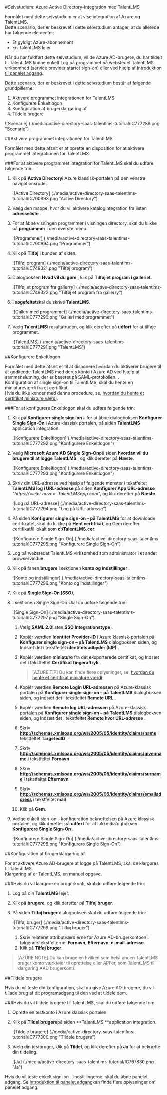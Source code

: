 <properties 
    pageTitle="Selvstudium: Azure Active Directory-Integration med TalentLMS | Microsoft Azure" 
    description="Lær, hvordan du bruger TalentLMS med Azure Active Directory til at aktivere enkeltlogon, automatiseret klargøring og mere!" 
    services="active-directory" 
    authors="jeevansd"  
    documentationCenter="na" 
    manager="femila"/>
<tags 
    ms.service="active-directory" 
    ms.devlang="na" 
    ms.topic="article" 
    ms.tgt_pltfrm="na" 
    ms.workload="identity" 
    ms.date="09/11/2016" 
    ms.author="jeedes" />

#<a name="tutorial-azure-active-directory-integration-with-talentlms"></a>Selvstudium: Azure Active Directory-Integration med TalentLMS
  
Formålet med dette selvstudium er at vise integration af Azure og TalentLMS.  
Dette scenario, der er beskrevet i dette selvstudium antager, at du allerede har følgende elementer:

-   Et gyldigt Azure-abonnement
-   En TalentLMS lejer
  
Når du har fuldført dette selvstudium, vil de Azure AD-brugere, du har tildelt til TalentLMS kunne enkelt Log på programmet på webstedet TalentLMS virksomhed (service provider startet sign-on) eller ved hjælp af [Introduktion til panelet adgang](active-directory-saas-access-panel-introduction.md).
  
Dette scenario, der er beskrevet i dette selvstudium består af følgende grundpillerne:

1.  Aktivere programmet integrationen for TalentLMS
2.  Konfigurere Enkeltlogon
3.  Konfiguration af brugerklargøring af
4.  Tildele brugere

![Scenarie] (./media/active-directory-saas-talentlms-tutorial/IC777289.png "Scenarie")

##<a name="enabling-the-application-integration-for-talentlms"></a>Aktivere programmet integrationen for TalentLMS
  
Formålet med dette afsnit er at oprette en disposition for at aktivere programmet integrationen for TalentLMS.

###<a name="to-enable-the-application-integration-for-talentlms-perform-the-following-steps"></a>For at aktivere programmet integration for TalentLMS skal du udføre følgende trin:

1.  Klik på **Active Directory**i Azure klassisk-portalen på den venstre navigationsrude.

    ![Active Directory] (./media/active-directory-saas-talentlms-tutorial/IC700993.png "Active Directory")

2.  Vælg den mappe, hvor du vil aktivere katalogintegration fra listen **adresseliste** .

3.  For at åbne visningen programmer i visningen directory, skal du klikke på **programmer** i den øverste menu.

    ![Programmer] (./media/active-directory-saas-talentlms-tutorial/IC700994.png "Programmer")

4.  Klik på **Tilføj** i bunden af siden.

    ![Tilføj program] (./media/active-directory-saas-talentlms-tutorial/IC749321.png "Tilføj program")

5.  Dialogboksen **Hvad vil du gøre** , klik på **Tilføj et program i galleriet**.

    ![Tilføj et program fra gallerry] (./media/active-directory-saas-talentlms-tutorial/IC749322.png "Tilføj et program fra gallerry")

6.  I **søgefeltet**skal du skrive **TalentLMS**.

    ![Galleri med programmet] (./media/active-directory-saas-talentlms-tutorial/IC777290.png "Galleri med programmet")

7.  Vælg **TalentLMS**i resultatruden, og klik derefter på **udført** for at tilføje programmet.

    ![TalentLMS] (./media/active-directory-saas-talentlms-tutorial/IC777291.png "TalentLMS")

##<a name="configuring-single-sign-on"></a>Konfigurere Enkeltlogon
  
Formålet med dette afsnit er til at disponere hvordan du aktiverer brugere til at godkende TalentLMS med deres konto i Azure AD ved hjælp af sammenslutning, der er baseret på SAML-protokollen. .  
Konfiguration af single sign-on til TalentLMS, skal du hente en miniatureværdi fra et certifikat.  
Hvis du ikke kender med denne procedure, se, [hvordan du hente et certifikat miniature værdi](http://youtu.be/YKQF266SAxI).

###<a name="to-configure-single-sign-on-perform-the-following-steps"></a>For at konfigurere Enkeltlogon skal du udføre følgende trin:

1.  Klik på **Konfigurer single sign-on –** for at åbne dialogboksen **Konfigurer Single Sign-On** i Azure klassisk portalen, på siden **TalentLMS** application integration.

    ![Konfigurere Enkeltlogon] (./media/active-directory-saas-talentlms-tutorial/IC777292.png "Konfigurere Enkeltlogon")

2.  Vælg **Microsoft Azure AD Single Sign-On**på siden **hvordan vil du brugere til at logge TalentLMS** , og klik derefter på **Næste**.

    ![Konfigurere Enkeltlogon] (./media/active-directory-saas-talentlms-tutorial/IC777293.png "Konfigurere Enkeltlogon")

3.  Skriv din URL-adresse ved hjælp af følgende mønster i tekstfeltet **TalentLMS log i URL-adresse** på siden **Konfigurer App URL-adresse** "*https://\<lejer navn\>. TalentLMSapp.com*", og klik derefter på **Næste**.

    ![Log på URL-adresse] (./media/active-directory-saas-talentlms-tutorial/IC777294.png "Log på URL-adresse")

4.  På siden **Konfigurer single sign-on – på TalentLMS** for at downloade certifikatet, skal du klikke på **Hent certifikat**, og Gem derefter certifikatfil lokalt som **c:\\TalentLMS.cer**.

    ![Konfigurere Single Sign-On] (./media/active-directory-saas-talentlms-tutorial/IC777295.png "Konfigurere Single Sign-On")

5.  Log på webstedet TalentLMS virksomhed som administrator i et andet browservindue.

6.  Klik på fanen **brugere** i sektionen **konto og indstillinger** .

    ![Konto og indstillinger] (./media/active-directory-saas-talentlms-tutorial/IC777296.png "Konto og indstillinger")

7.  Klik på **Single Sign-On (SSO)**,

8.  I sektionen Single Sign-On skal du udføre følgende trin:

    ![Single Sign-On] (./media/active-directory-saas-talentlms-tutorial/IC777297.png "Single Sign-On")

    1.  Vælg **SAML 2.0**listen **SSO Integrationstype** .
    2.  Kopiér værdien **Identitet Provider-ID** i Azure klassisk-portalen på **Konfigurer single sign-on – på TalentLMS** dialogboksen siden, og Indsæt det i tekstfeltet **identitetsudbyder (IdP)** .
    3.  Kopiér værdien **miniature** fra det eksporterede certifikat, og Indsæt det i tekstfeltet **Certifikat fingeraftryk** .

        >[AZURE.TIP] Du kan finde flere oplysninger, se, [hvordan du hente et certifikat miniature værdi](http://youtu.be/YKQF266SAxI)

    4.  Kopiér værdien **Remote Login URL-adressen** på Azure-klassisk portalen på **Konfigurer single sign-on – på TalentLMS** dialogboksen siden, og Indsæt det i tekstfeltet **Remote URL** .
    5.  Kopiér værdien **Remote log URL-adressen** på Azure-klassisk portalen på **Konfigurer single sign-on – på TalentLMS** dialogboksen siden, og Indsæt det i tekstfeltet **Remote hvor URL-adresse** .
    6.  Skriv **http://schemas.xmlsoap.org/ws/2005/05/identity/claims/name** i tekstfeltet **TargetedID**
    7.  Skriv **http://schemas.xmlsoap.org/ws/2005/05/identity/claims/givenname** i tekstfeltet **Fornavn**
    8.  Skriv **http://schemas.xmlsoap.org/ws/2005/05/identity/claims/surname** i tekstfeltet **Efternavn**
    9.  Skriv **http://schemas.xmlsoap.org/ws/2005/05/identity/claims/emailaddress** i tekstfeltet **mail**
    10. Klik på **Gem**.

9.  Vælge enkelt sign-on – konfiguration bekræftelsen på Azure klassisk-portalen, og klik derefter på **udført** for at lukke dialogboksen **Konfigurere Single Sign-On** .

    ![Konfigurere Single Sign-On] (./media/active-directory-saas-talentlms-tutorial/IC777298.png "Konfigurere Single Sign-On")

##<a name="configuring-user-provisioning"></a>Konfiguration af brugerklargøring af
  
For at aktivere Azure AD-brugere at logge på TalentLMS, skal de klargøres til TalentLMS.  
Klargøring af er TalentLMS, en manuel opgave.

###<a name="to-provision-a-user-accounts-perform-the-following-steps"></a>Hvis du vil klargøre en brugerkonti, skal du udføre følgende trin:

1.  Log på din **TalentLMS** lejer.

2.  Klik på **brugere**, og klik derefter på **Tilføj bruger**.

3.  På siden **Tilføj bruger** dialogboksen skal du udføre følgende trin:

    ![Tilføj bruger] (./media/active-directory-saas-talentlms-tutorial/IC777299.png "Tilføj bruger")

    1.  Skriv relateret attributværdierne for Azure AD-brugerkontoen i følgende tekstfelterne: **Fornavn**, **Efternavn**, **e-mail-adresse**.
    2.  Klik på **Tilføj bruger**.

>[AZURE.NOTE] Du kan bruge en hvilken som helst anden TalentLMS bruger konto værktøjer til oprettelse eller API'er, som TalentLMS til klargøring AAD brugerkonti.

##<a name="assigning-users"></a>Tildele brugere
  
Hvis du vil teste din konfiguration, skal du give Azure AD-brugere, du vil tillade brug af dit programadgang til den ved at tildele dem.

###<a name="to-assign-users-to-talentlms-perform-the-following-steps"></a>Hvis du vil tildele brugere til TalentLMS, skal du udføre følgende trin:

1.  Oprette en testkonto i Azure klassisk portalen.

2.  Klik på **Tildel brugere**på siden **TalentLMS **application integration.

    ![Tildele brugere] (./media/active-directory-saas-talentlms-tutorial/IC777300.png "Tildele brugere")

3.  Vælg din testbruger, klik på **Tildel**, og klik derefter på **Ja** for at bekræfte din tildeling.

    ![Ja] (./media/active-directory-saas-talentlms-tutorial/IC767830.png "Ja")
  
Hvis du vil teste enkelt sign-on – indstillingerne, skal du åbne panelet adgang. Se [Introduktion til panelet adgang](active-directory-saas-access-panel-introduction.md)kan finde flere oplysninger om panelet adgang.